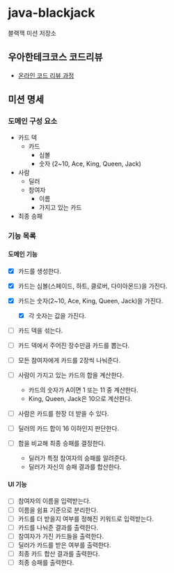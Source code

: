 # java-blackjack

블랙잭 미션 저장소

## 우아한테크코스 코드리뷰

- [온라인 코드 리뷰 과정](https://github.com/woowacourse/woowacourse-docs/blob/master/maincourse/README.md)

## 미션 명세

### 도메인 구성 요소
- 카드 덱
  - 카드
    - 심볼
    - 숫자 (2~10, Ace, King, Queen, Jack)
- 사람
  - 딜러
  - 참여자
    - 이름
    - 가지고 있는 카드
- 최종 승패

### 기능 목록
#### 도메인 기능
- [x] 카드를 생성한다.
- [x] 카드는 심볼(스페이드, 하트, 클로버, 다이아몬드)을 가진다.
- [x] 카드는 숫자(2~10, Ace, King, Queen, Jack)을 가진다.
  - [x] 각 숫자는 값을 가진다. 

- [ ] 카드 덱을 섞는다.
- [ ] 카드 덱에서 주어진 장수만큼 카드를 뽑는다.
- [ ] 모든 참여자에게 카드를 2장씩 나눠준다.

- [ ] 사람이 가지고 있는 카드의 합을 계산한다.
  - 카드의 숫자가 A이면 1 또는 11 중 계산한다.
  - King, Queen, Jack은 10으로 계산한다.
- [ ] 사람은 카드를 한장 더 받을 수 있다.

- [ ] 딜러의 카드 합이 16 이하인지 판단한다.

- [ ] 합을 비교해 최종 승패를 결정한다.
  - 딜러가 특정 참여자의 승패를 알려준다.
  - 딜러가 자신의 승패 결과를 합산한다.

#### UI 기능
- [ ] 참여자의 이름을 입력받는다.
- [ ] 이름을 쉼표 기준으로 분리한다.
- [ ] 카드를 더 받을지 여부를 정해진 키워드로 입력받는다.
- [ ] 카드를 나눠준 결과를 출력한다.
- [ ] 참여자가 가진 카드들을 출력한다.
- [ ] 딜러가 카드를 받은 여부를 출력한다.
- [ ] 최종 카드 합산 결과를 출력한다.
- [ ] 최종 승패를 출력한다.

